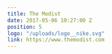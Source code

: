 ```yaml
---
title: The Modist
date: 2017-05-06 10:27:00 Z
position: 5
logo: "/uploads/logo__nike.svg"
link: https://www.themodist.com
---
```


